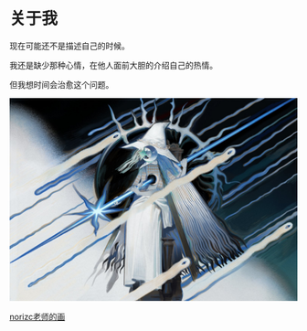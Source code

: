 # 关于我

现在可能还不是描述自己的时候。

我还是缺少那种心情，在他人面前大胆的介绍自己的热情。

但我想时间会治愈这个问题。

![1754227949271](image/about/1754227949271.png)

[norizc老师的画](https://x.com/NoriZCI/status/1513093884020400133/photo/1)
